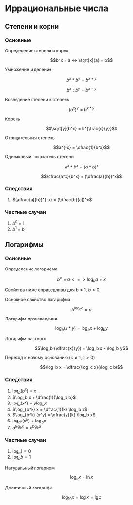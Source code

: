 # Иррациональные числа

<!-- Основание b выбрано не случайно (base на английском). Результат не обозначен как p (power), потому что звуки очень близки по звучанию (b и p) -->

## Степени и корни

### Основные

Определение степени и корня

$$b^x = a <=> \sqrt[x]{a} = b$$

Умножение и деление

$$b^x * b^y = b^{x + y}$$

$$b^x : b^y = b^{x - y}$$

Возведение степени в степень

$$(b^x)^y = b^{x * y}$$

Корень

$$\sqrt[y]{b^x} = b^{\frac{x}{y}}$$

Отрицательная степень

$$a^{-x} = \dfrac{1}{b^x}$$

Одинаковый показатель степени

$$a^x * b^x = (a * b)^x$$

$$\dfrac{a^x}{b^x} = (\dfrac{a}{b})^x$$

### Следствия

1. $(\dfrac{a}{b})^{-x} = (\dfrac{b}{a})^x$

### Частные случаи

1. $b^0 = 1$
2. $b^1 = b$

## Логарифмы

### Основные

Определение логарифма

$$b^x = a <=> \log_b a = x$$

Свойства ниже справедливы для $b \ne 1,\ b > 0$.

Основное свойство логарифма

$$b^{\log_b a} = a$$

Логарифм произведения

$$\log_b (x * y) = \log_b x + \log_b y$$

Логарифм частного

$$\log_b (\dfrac{x}{y}) = \log_b x - \log_b y$$

Переход к новому основанию ($c \ne 1, c > 0$)

$$\log_b x = \dfrac{\log_c x}{\log_c b}$$

### Следствия

1. $\log_b (b^x) = x$
2. $\log_b x = \dfrac{1}{\log_x b}$
3. $\log_b (x^y) = y \log_b x$
4. $\log_{b^k} x = \dfrac{1}{k} \log_b x$
5. $\log_{b^k} (x^y) = \dfrac{y}{k} \log_b x$
6. $\log_{b^k} (x^k) = \log_b x$
7. $a^{\log_b x} = x^{\log_b a}$

### Частные случаи

1. $\log_b 1 = 0$
2. $\log_b b = 1$

Натуральный логарифм

$$\log_e x = \ln x$$

Десятичный логарифм

$$\log_{10} x = \log x = \lg x$$
